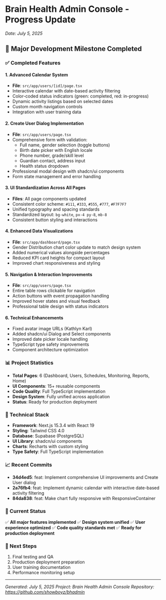 # Brain Health Admin Console - Progress Update
*Date: July 5, 2025*

## 🎉 Major Development Milestone Completed

### ✅ Completed Features

#### 1. Advanced Calendar System
- **File**: `src/app/users/[id]/page.tsx`
- Interactive calendar with date-based activity filtering
- Color-coded status indicators (green: completed, red: in-progress)
- Dynamic activity listings based on selected dates
- Custom month navigation controls
- Integration with user training data

#### 2. Create User Dialog Implementation
- **File**: `src/app/users/page.tsx`
- Comprehensive form with validation:
  - Full name, gender selection (toggle buttons)
  - Birth date picker with English locale
  - Phone number, grade/skill level
  - Guardian contact, address input
  - Health status dropdown
- Professional modal design with shadcn/ui components
- Form state management and error handling

#### 3. UI Standardization Across All Pages
- **Files**: All page components updated
- Consistent color scheme: `#111`, `#333`, `#555`, `#777`, `#F7F7F7`
- Unified typography and spacing standards
- Standardized layout: `bg-white`, `px-4 py-8`, `mb-8`
- Consistent button styling and interactions

#### 4. Enhanced Data Visualizations
- **File**: `src/app/dashboard/page.tsx`
- Gender Distribution chart color update to match design system
- Added numerical values alongside percentages
- Reduced KPI card heights for compact layout
- Improved chart responsiveness and styling

#### 5. Navigation & Interaction Improvements
- **File**: `src/app/users/page.tsx`
- Entire table rows clickable for navigation
- Action buttons with event propagation handling
- Improved hover states and visual feedback
- Professional table design with status indicators

#### 6. Technical Enhancements
- Fixed avatar image URLs (Kathlyn Karl)
- Added shadcn/ui Dialog and Select components
- Improved date picker locale handling
- TypeScript type safety improvements
- Component architecture optimization

### 📊 Project Statistics
- **Total Pages**: 6 (Dashboard, Users, Schedules, Monitoring, Reports, Home)
- **UI Components**: 15+ reusable components
- **Code Quality**: Full TypeScript implementation
- **Design System**: Fully unified across application
- **Status**: Ready for production deployment

### 🔧 Technical Stack
- **Framework**: Next.js 15.3.4 with React 19
- **Styling**: Tailwind CSS 4.0
- **Database**: Supabase (PostgreSQL)
- **UI Library**: shadcn/ui components
- **Charts**: Recharts with custom styling
- **Type Safety**: Full TypeScript implementation

### 📈 Recent Commits
- **34d4ed5**: feat: Implement comprehensive UI improvements and Create User dialog
- **2a76fb4**: feat: Implement dynamic calendar with interactive date-based activity filtering
- **84da838**: feat: Make chart fully responsive with ResponsiveContainer

### 🎯 Current Status
✅ **All major features implemented**
✅ **Design system unified**
✅ **User experience optimized**
✅ **Code quality standards met**
✅ **Ready for production deployment**

### 🚀 Next Steps
1. Final testing and QA
2. Production deployment preparation
3. User training documentation
4. Performance monitoring setup

---
*Generated: July 5, 2025*
*Project: Brain Health Admin Console*
*Repository: https://github.com/showboyz/bhadmin*